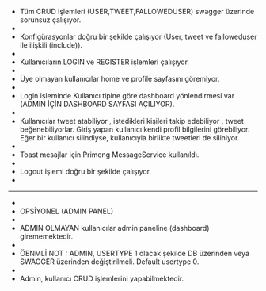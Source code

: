 - Tüm CRUD işlemleri (USER,TWEET,FALLOWEDUSER) swagger üzerinde sorunsuz çalışıyor.
- 
- Konfigürasyonlar doğru bir şekilde çalışıyor (User, tweet ve falloweduser ile ilişkili (include)).
- 
- Kullanıcıların LOGIN ve REGISTER işlemleri çalışıyor.
- 
- Üye olmayan kullanıcılar home ve profile sayfasını göremiyor.
- 
- Login işleminde Kullanıcı tipine göre dashboard yönlendirmesi var (ADMIN İÇİN DASHBOARD SAYFASI AÇILIYOR).
- 
- Kullanıcılar tweet atabiliyor , istedikleri kişileri takip edebiliyor , tweet beğenebiliyorlar. Giriş yapan kullanıcı kendi profil bilgilerini görebiliyor. Eğer bir kullanıcı silindiyse, kullanıcıyla birlikte tweetleri de siliniyor.
- 
- Toast mesajlar için Primeng MessageService kullanıldı.
- 
- Logout işlemi doğru bir şekilde çalışıyor.
- 
- --------------------------------------------------------------------------------
- 
- OPSİYONEL (ADMIN PANEL)
- 
- ADMIN OLMAYAN kullanıcılar admin paneline (dashboard) girememektedir.
- 
- ÖENMLİ NOT : ADMIN, USERTYPE 1 olacak şekilde DB üzerinden veya SWAGGER üzerinden değiştirilmeli. Default usertype 0.
- 
- Admin, kullanıcı CRUD işlemlerini yapabilmektedir.
